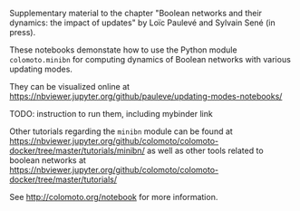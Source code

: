 
Supplementary material to the chapter "Boolean networks and their dynamics: the impact of updates" by
Loïc Paulevé and Sylvain Sené (in press).

These notebooks demonstate how to use the Python module
`colomoto.minibn` for computing dynamics of Boolean networks with
various updating modes.

They can be visualized online at https://nbviewer.jupyter.org/github/pauleve/updating-modes-notebooks/

TODO: instruction to run them, including mybinder link


Other tutorials regarding the `minibn` module can be found at
    https://nbviewer.jupyter.org/github/colomoto/colomoto-docker/tree/master/tutorials/minibn/
as well as other tools related to boolean networks at
    https://nbviewer.jupyter.org/github/colomoto/colomoto-docker/tree/master/tutorials/
    
See http://colomoto.org/notebook for more information.